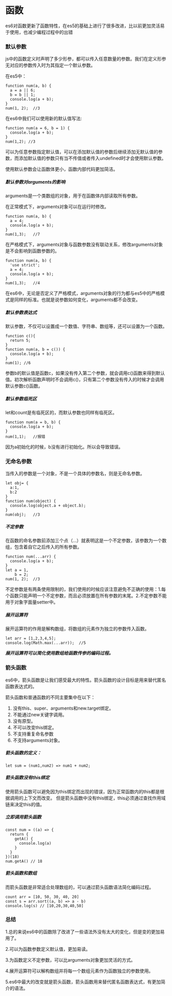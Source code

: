 # 函数

es6对函数更新了函数特性，在es5的基础上进行了很多改进，比以前更加灵活易于使用，也减少编程过程中的出错

### 默认参数

js中的函数定义时声明了多少形参，都可以传入任意数量的参数。我们在定义形参无对应的参数传入时为其指定一个默认参数。

在es5中：

```
function num(a, b) {
  a = a || 6;
  b = b || 1;
  console.log(a + b);
}
num(1, 2);  //3
```

在es6中我们可以使用新的默认值写法:

```
function num(a = 6, b = 1) {
  console.log(a + b);
}
num(1,2); //3
```

可以为任意参数指定默认值，可以在添加默认值的参数后继续添加无默认值的参数，而添加默认值的参数只有当不传值或者传入undefined时才会使用默认参数。

使用默认参数会让函数体更小，函数内部代码更加简洁。

##### 默认参数对arguments的影响

arguments是一个类数组的对象，用于在函数体内部读取所有参数。

在正常模式下，arguments对象可以在运行时修改。

```
function num(a, b) {
  a = 4;
  console.log(a + b);
}
num(1,3);   //7
```
在严格模式下，arguments对象与函数参数没有联动关系，修改arguments对象是不会影响到函数参数的。

```
function num(a, b) {
  'use strict';
  a = 4;
  console.log(a + b);
}
num(1,3);   //4
```
在es6中，无论是否定义了严格模式，arguments对象的行为都与es5中的严格模式是同样的标准。也就是说参数如何变化，arguments都不会改变。

##### 默认参数表达式

默认参数，不仅可以设置成一个数值、字符串、数组等，还可以设置为一个函数。

```
function c(){
  return 5;
}
function num(a, b = c()) {
  console.log(a + b);
}
num(1); //6
```
参数b的默认值是函数c，如果没有传入第二个参数，就会调用c()函数来得到默认值。初次解析函数声明时不会调用c()，只有第二个参数没有传入的时候才会调用默认参数c()函数。

##### 默认参数临死区

let和count是有临死区的，而默认参数也同样有临死区。

```
function num(a = b, b) {
  console.log(a + b);
}
num(1,1);   //报错
```
因为a初始化的时候，b没有进行初始化。所以会导致错误。

### 无命名参数

当传入的参数是一个对象，不是一个具体的参数名，则是无命名参数。

```
let obj= {
  a:1,
  b:2
}
function num(object) {
  console.log(object.a + object.b);
}
num(obj);   //3
```

##### 不定参数

在函数的命名参数前添加三个点（...）就表明这是一个不定参数，该参数为一个数组，包含着自它之后传入的所有参数。

```
function num(...arr) {
  console.log(a + b);
}
let a = 1,
    b = 2;
num(1, 2);  //3
```
不定参数是有两条使用限制的，我们使用的时候应该注意避免不正确的使用：1.每个函数只能声明一个不定参数，而且必须放置在所有参数的末尾。2.不定参数不能用于对象字面量setter中。

##### 展开运算符

展开运算符的作用是解构数组，将数组的元素作为独立的参数传入函数。

```
let arr = [1,2,3,4,5];
console.log(Math.max(...arr));  //5
```
***展开运算符可以简化使用数组给函数传参的编码过程。***

### 箭头函数

es6中，箭头函数是让我们感受最大的特性。箭头函数的设计目标是用来替代匿名函数表达式的。

箭头函数和普通函数的不同主要集中在以下：

1. 没有this、super、arguments和new.target绑定。
2. 不能通过new关键字调用。
3. 没有原型。
4. 不可以改变this绑定。
5. 不支持重复命名参数
6. 不支持arguments对象。

##### 箭头函数的定义：

```
let sum = (num1,num2) => num1 + num2;
```
##### 箭头函数没有this绑定

使用箭头函数可以避免因为this绑定而出现的错误，因为正常函数内的this都是根据调用的上下文而改变。
但是箭头函数中没有this绑定，this必须通过查找作用域链来决定this的值。

##### 立即调用箭头函数

```
const num = ((a) => {
  return {
    getA() {
      console.log(a)
    }
  }
})(18)
num.getA() // 18
```

##### 箭头函数和数组

而箭头函数是非常适合处理数组的，可以通过箭头函数语法简化编码过程。

```
count arr = [10, 50, 30, 40, 20]
const s = arr.sort((a, b) => a - b)
console.log(s) // [10,20,30,40,50]
```

### 总结
  
1.总的来说es6中的函数除了改进了一些语法外没有太大的变化，但是变的更加易用了。

2.可以为函数参数定义默认值，更加易读。

3.为函数定义不定参数，可以比arguments对象更加灵活的方式。

4.展开运算符可以解构数组并将每一个数组元素作为函数独立的参数使用。

5.es6中最大的改变就是箭头函数，箭头函数用来替代匿名函数表达式，有更加简介的语法。


